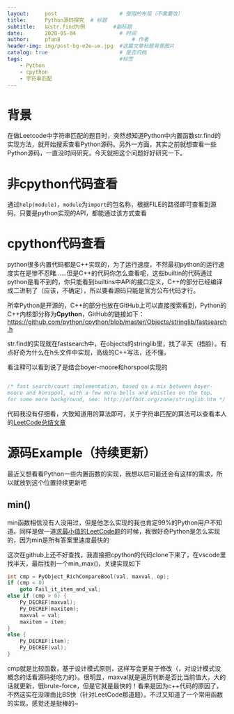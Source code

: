 ```yaml
---
layout:     post   				    # 使用的布局（不需要改）
title:      Python源码探究	# 标题 
subtitle:   以str.find为例			#副标题
date:       2020-05-04  			# 时间
author:     pfan8 						# 作者
header-img: img/post-bg-e2e-ux.jpg 	#这篇文章标题背景图片
catalog: true 						# 是否归档
tags:								#标签
    - Python
    - cpython
    - 字符串匹配
---
```

# 背景
在做Leetcode中字符串匹配的题目时，突然想知道Python中内置函数str.find的实现方法，就开始搜索查看Python源码。另外一方面，其实之前就想查看一些Python源码，一直没时间研究，今天就把这个问题好好研究一下。

# 非cpython代码查看
通过`help(module)`，`module`为`import`的包名称，根据FILE的路径即可查看到源码，只要是python实现的API，都能通过该方式查看

# cpython代码查看
python很多内置代码都是C++实现的，为了运行速度，不然最初python的运行速度实在是惨不忍睹……但是C++的代码你怎么查看呢，这些builtin的代码通过python是看不到的，你只能看到builtins中API的接口定义，C++的部分已经编译成二进制了（应该，不确定），所以要看源码只能是官方公布代码才行。

所幸Python是开源的，C++的部分也放在GitHub上可以直接搜索看到，Python的C++内核部分称为**Cpython**，GitHub的链接如下：https://github.com/python/cpython/blob/master/Objects/stringlib/fastsearch.h

str.find的实现就在fastsearch中，在objects的stringlib里，找了半天（捂脸）。有点好奇为什么在h头文件中实现，高级的C++写法，还不懂。

看注释可以看到说了是结合boyer-moore和horspool实现的

```c++

/* fast search/count implementation, based on a mix between boyer-
moore and horspool, with a few more bells and whistles on the top.
for some more background, see: http://effbot.org/zone/stringlib.htm */

```

代码我没有仔细看，大致知道用的算法即可，关于字符串匹配的算法可以查看本人的[LeetCode总结文章](https://github.com/pfan8/ChinaHadoop_AI_Offer/blob/master/%E5%AD%97%E7%AC%A6%E4%B8%B2/%5BLeetCode%2028%5D%20Implement%20strStr()/%E6%80%BB%E7%BB%93.md)


# 源码Example（持续更新）

最近又想看看Python一些内置函数的实现，我想以后可能还会有这样的需求，所以就放到这个位置持续更新吧

## min()

min函数相信没有人没用过，但是他怎么实现的我也肯定99%的Python用户不知道。同样是做一道[求最小值的LeetCode题](https://leetcode.com/problems/find-minimum-in-rotated-sorted-array-ii/submissions/)的时候，我很好奇Python是怎么实现的，因为min是所有答案里速度最快的

这次在github上还不好查找，我直接把cpython的代码clone下来了，在vscode里找半天，最后找到一个min_max()，关键实现如下

```c++
int cmp = PyObject_RichCompareBool(val, maxval, op);
if (cmp < 0)
    goto Fail_it_item_and_val;
else if (cmp > 0) {
    Py_DECREF(maxval);
    Py_DECREF(maxitem);
    maxval = val;
    maxitem = item;
}
else {
    Py_DECREF(item);
    Py_DECREF(val);
}
```

cmp就是比较函数，基于设计模式原则，这样写会更易于修改（，对设计模式没概念的话看源码挺吃力的）。很明显，maxval就是遍历判断是否比当前值大，大的话就更新，很brute-force，但是它就是最快的！看来是因为c++代码的原因了，不然这实在没理由比BS快（针对LeetCode那道题）。不过又知道了一个常用函数的实现，感觉还是挺棒的~


